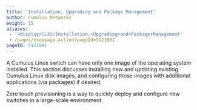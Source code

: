 ```yaml
---
title: 'Installation, Upgrading and Package Management'
author: Cumulus Networks
weight: 15
aliases:
 - '/display/CL31/Installation,+Upgrading+and+Package+Management'
 - /pages/viewpage.action?pageId=5121981
pageID: 5121981
---
```

A Cumulus Linux switch can have only one image of the operating system
installed. This section discusses installing new and updating existing
Cumulus Linux disk images, and configuring those images with additional
applications (via packages) if desired.

Zero touch provisioning is a way to quickly deploy and configure new
switches in a large-scale environment.


